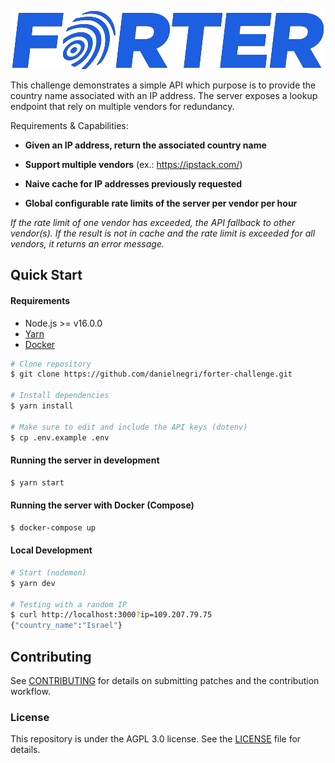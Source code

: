 <p align="center" style="text-align:center;">
  <img alt="Forter Logo" src="docs/assets/logo.png" width="499" />
</p>

This challenge demonstrates a simple API which purpose is to provide the country name associated
with an IP address. The server exposes a lookup endpoint that rely on multiple vendors for redundancy.

Requirements & Capabilities:

* **Given an IP address, return the associated country name**

* **Support multiple vendors** (ex.: https://ipstack.com/)

* **Naive cache for IP addresses previously requested**

* **Global configurable rate limits of the server per vendor per hour**

_If the rate limit of one vendor has exceeded, the API fallback to other vendor(s). If the result is not in cache
and the rate limit is exceeded for all vendors, it returns an error message._


Quick Start
---

#### Requirements

* Node.js >= v16.0.0
* [Yarn](https://classic.yarnpkg.com/)
* [Docker](https://docs.docker.com/get-docker/)

```bash
# Clone repository
$ git clone https://github.com/danielnegri/forter-challenge.git 

# Install dependencies
$ yarn install

# Make sure to edit and include the API keys (dotenv)
$ cp .env.example .env
```

#### Running the server in development

```bash
$ yarn start
```

#### Running the server with Docker (Compose)

```bash
$ docker-compose up 
```

#### Local Development

```bash
# Start (nodemon)
$ yarn dev

# Testing with a random IP
$ curl http://localhost:3000?ip=109.207.79.75
{"country_name":"Israel"}
```

## Contributing

See [CONTRIBUTING](CONTRIBUTING.md) for details on submitting patches and the contribution workflow.

### License

This repository is under the AGPL 3.0 license. See the [LICENSE](LICENSE) file for details.
